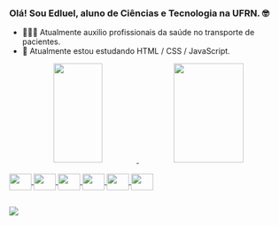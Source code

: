 <!--
Como um teste, este foi feito com commits tanto diretamente do github quanto do gitbash
Nota: Este repositório '/edluel' foi utilizado para personalizar meu perfil.

Guia de markdown para usar o .md:
    https://docs.pipz.com/central-de-ajuda/learning-center/guia-basico-de-markdown#open
Lista de Emojis:
    https://emojipedia.org/search/?q=bag
 Tabela de informações:
    https://github.com/anuraghazra/github-readme-stats
Site de icons:
    https://devicon.dev/
Icones de badges:
    https://dev.to/envoy_/150-badges-for-github-pnk
-->
### Olá! Sou Edluel, aluno de Ciências e Tecnologia na UFRN. 🤓

- 👨🏾‍⚕️ Atualmente auxilio profissionais da saúde no transporte de pacientes.
- 🌱 Atualmente estou estudando HTML / CSS / JavaScript.


<div align="center">
  <a href="https://github.com/edluel">
  <img height="180em" img width="42%" src="https://github-readme-stats.vercel.app/api?username=Edluel&show_icons=true&theme=tokyonight&include_all_commits=true&count_private=true"/>
  <img height="180em" img width="50%" src="https://github-readme-stats.vercel.app/api/top-langs/?username=Edluel&layout=compact&langs_count=7&theme=tokyonight"/>
</div>


<div style="display: inline_block"><br>                        
  <img align="center" height="30" width="40" img src="https://cdn.jsdelivr.net/gh/devicons/devicon/icons/javascript/javascript-original.svg">
  <img align="center" height="30" width="40" img src="https://cdn.jsdelivr.net/gh/devicons/devicon/icons/nodejs/nodejs-plain.svg">
  <img align="center" height="30" width="40" img src="https://cdn.jsdelivr.net/gh/devicons/devicon/icons/react/react-original.svg">
  <img align="center" height="30" width="40" img src="https://cdn.jsdelivr.net/gh/devicons/devicon/icons/mysql/mysql-plain.svg">
  <img align="center" height="30" width="40" img src="https://cdn.jsdelivr.net/gh/devicons/devicon/icons/mongodb/mongodb-original.svg">
  <img align="center" height="30" width="40" img src="https://cdn.jsdelivr.net/gh/devicons/devicon/icons/python/python-original.svg">
</div>


##

                                                                                                                                 
<div>
    <a href="https://www.linkedin.com/in/edluel" target="_blank"><img src="https://img.shields.io/badge/LinkedIn-0077B5?style=for-the-badge&logo=linkedin&logoColor=white" target="_blank"></a>
</div>
                                                                                                                                 

